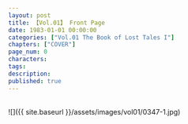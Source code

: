 ```yaml
---
layout: post
title: 【Vol.01】 Front Page
date: 1983-01-01 00:00:00
categories: ["Vol.01 The Book of Lost Tales I"]
chapters: ["COVER"]
page_num: 0
characters: 
tags: 
description: 
published: true
---
```


<br>
![]({{ site.baseurl }}/assets/images/vol01/0347-1.jpg)
<br><br>
